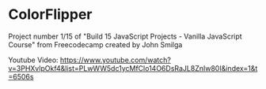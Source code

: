 # ColorFlipper

Project number 1/15 of "Build 15 JavaScript Projects - Vanilla JavaScript Course" from Freecodecamp created by John Smilga

Youtube Video: https://www.youtube.com/watch?v=3PHXvlpOkf4&list=PLwWW5dc1ycMfClo14O6DsRaJL8ZnIw80I&index=1&t=6506s
